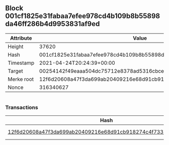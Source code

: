 ## Block 001cf1825e31fabaa7efee978cd4b109b8b55898da46ff286b4d9953831af9ed

Attribute | Value
--- | ---
Height | 37620
Hash | 001cf1825e31fabaa7efee978cd4b109b8b55898da46ff286b4d9953831af9ed
Timestamp | 2021-04-24T20:24:39+00:00
Target | 00254142f49eaaa504dc75712e8378ad5316cbcead634704b3734b6271167cc4
Merke root | 12f6d20608a47f3da699ab20409216e68d91cb918274c4f7338d7f6f0b1bad62
Nonce | 316340627

```

```

### Transactions

Hash | Amount
--- | ---
[12f6d20608a47f3da699ab20409216e68d91cb918274c4f7338d7f6f0b1bad62](12f6d20608a47f3da699ab20409216e68d91cb918274c4f7338d7f6f0b1bad62.md) | 10.00000000 SKEPTI 
